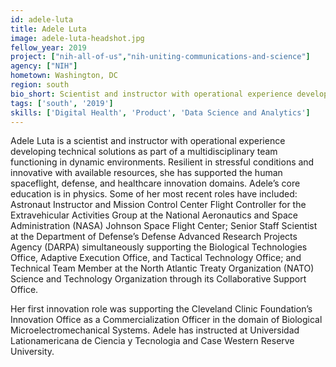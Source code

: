```yaml
---
id: adele-luta
title: Adele Luta
image: adele-luta-headshot.jpg
fellow_year: 2019
project: ["nih-all-of-us","nih-uniting-communications-and-science"]
agency: ["NIH"]
hometown: Washington, DC
region: south
bio_short: Scientist and instructor with operational experience developing technical solutions as part of a multidisciplinary teams.
tags: ['south', '2019']
skills: ['Digital Health', 'Product', 'Data Science and Analytics']
---
```


Adele Luta is a scientist and instructor with operational experience developing technical solutions as part of a multidisciplinary team functioning in dynamic environments. Resilient in stressful conditions and innovative with available resources, she has supported the human spaceflight, defense, and healthcare innovation domains. Adele’s core education is in physics. Some of her most recent roles have included: Astronaut Instructor and Mission Control Center Flight Controller for the Extravehicular Activities Group at the National Aeronautics and Space Administration (NASA) Johnson Space Flight Center; Senior Staff Scientist at the Department of Defense’s Defense Advanced Research Projects Agency (DARPA) simultaneously supporting the Biological Technologies Office, Adaptive Execution Office, and Tactical Technology Office; and Technical Team Member at the North Atlantic Treaty Organization (NATO) Science and Technology Organization through its Collaborative Support Office.

Her first innovation role was supporting the Cleveland Clinic Foundation’s Innovation Office as a Commercialization Officer in the domain of Biological Microelectromechanical Systems. Adele has instructed at Universidad Lationamericana de Ciencia y Tecnologia and Case Western Reserve University.
